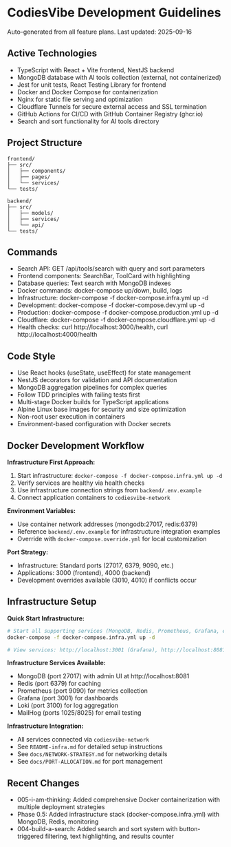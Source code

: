 # CodiesVibe Development Guidelines

Auto-generated from all feature plans. Last updated: 2025-09-16

## Active Technologies
- TypeScript with React + Vite frontend, NestJS backend
- MongoDB database with AI tools collection (external, not containerized)
- Jest for unit tests, React Testing Library for frontend
- Docker and Docker Compose for containerization
- Nginx for static file serving and optimization
- Cloudflare Tunnels for secure external access and SSL termination
- GitHub Actions for CI/CD with GitHub Container Registry (ghcr.io)
- Search and sort functionality for AI tools directory

## Project Structure
```
frontend/
├── src/
│   ├── components/
│   ├── pages/
│   └── services/
└── tests/

backend/
├── src/
│   ├── models/
│   ├── services/
│   └── api/
└── tests/
```

## Commands
- Search API: GET /api/tools/search with query and sort parameters
- Frontend components: SearchBar, ToolCard with highlighting
- Database queries: Text search with MongoDB indexes
- Docker commands: docker-compose up/down, build, logs
- Infrastructure: docker-compose -f docker-compose.infra.yml up -d
- Development: docker-compose -f docker-compose.dev.yml up -d
- Production: docker-compose -f docker-compose.production.yml up -d
- Cloudflare: docker-compose -f docker-compose.cloudflare.yml up -d
- Health checks: curl http://localhost:3000/health, curl http://localhost:4000/health

## Code Style
- Use React hooks (useState, useEffect) for state management
- NestJS decorators for validation and API documentation
- MongoDB aggregation pipelines for complex queries
- Follow TDD principles with failing tests first
- Multi-stage Docker builds for TypeScript applications
- Alpine Linux base images for security and size optimization
- Non-root user execution in containers
- Environment-based configuration with Docker secrets

## Docker Development Workflow

**Infrastructure First Approach:**
1. Start infrastructure: `docker-compose -f docker-compose.infra.yml up -d`
2. Verify services are healthy via health checks
3. Use infrastructure connection strings from `backend/.env.example`
4. Connect application containers to `codiesvibe-network`

**Environment Variables:**
- Use container network addresses (mongodb:27017, redis:6379)
- Reference `backend/.env.example` for infrastructure integration examples
- Override with `docker-compose.override.yml` for local customization

**Port Strategy:**
- Infrastructure: Standard ports (27017, 6379, 9090, etc.)
- Applications: 3000 (frontend), 4000 (backend)
- Development overrides available (3010, 4010) if conflicts occur

## Infrastructure Setup

**Quick Start Infrastructure:**
```bash
# Start all supporting services (MongoDB, Redis, Prometheus, Grafana, etc.)
docker-compose -f docker-compose.infra.yml up -d

# View services: http://localhost:3001 (Grafana), http://localhost:8081 (Mongo Express)
```

**Infrastructure Services Available:**
- MongoDB (port 27017) with admin UI at http://localhost:8081
- Redis (port 6379) for caching
- Prometheus (port 9090) for metrics collection
- Grafana (port 3001) for dashboards
- Loki (port 3100) for log aggregation
- MailHog (ports 1025/8025) for email testing

**Infrastructure Integration:**
- All services connected via `codiesvibe-network`
- See `README-infra.md` for detailed setup instructions
- See `docs/NETWORK-STRATEGY.md` for networking details
- See `docs/PORT-ALLOCATION.md` for port management

## Recent Changes
- 005-i-am-thinking: Added comprehensive Docker containerization with multiple deployment strategies
- Phase 0.5: Added infrastructure stack (docker-compose.infra.yml) with MongoDB, Redis, monitoring
- 004-build-a-search: Added search and sort system with button-triggered filtering, text highlighting, and results counter

<!-- MANUAL ADDITIONS START -->
<!-- MANUAL ADDITIONS END -->